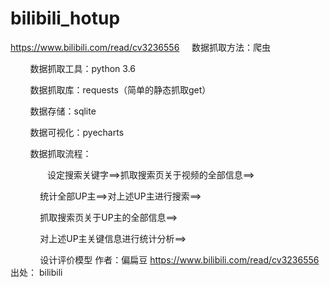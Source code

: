 # bilibili_hotup
https://www.bilibili.com/read/cv3236556
    数据抓取方法：爬虫

        数据抓取工具：python 3.6

        数据抓取库：requests（简单的静态抓取get）

        数据存储：sqlite

        数据可视化：pyecharts

        数据抓取流程：

               设定搜索关键字==>抓取搜索页关于视频的全部信息==>

            统计全部UP主==>对上述UP主进行搜索==>

            抓取搜索页关于UP主的全部信息==>

            对上述UP主关键信息进行统计分析==>

            设计评价模型
作者：偏扁豆
https://www.bilibili.com/read/cv3236556
出处： bilibili
